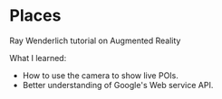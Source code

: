 # Places
Ray Wenderlich tutorial on Augmented Reality

What I learned:
  * How to use the camera to show live POIs.
  * Better understanding of Google's Web service API.
